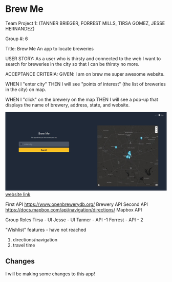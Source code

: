 # Brew Me


Team Project 1: (TANNER BRIEGER, FORREST MILLS, TIRSA GOMEZ, JESSE HERNANDEZ)

Group #: 6

Title: Brew Me
An app to locate breweries

USER STORY:
As a user who is thirsty and connected to the web
I want to search for breweries in the city
so that I can be thirsty no more.

ACCEPTANCE CRITERIA:
GIVEN: I am on brew me super awesome website.

WHEN I "enter city"
THEN I will see "points of interest" (the list of breweries in the city) on map.

WHEN I "click" on the brewery on the map
THEN I will see a pop-up that displays the name of brewery, address, state, and website.

![website page](./assets/images/website.JPG)
[website link](https://jesseovr.github.io/brew-me/)

First API
https://www.openbrewerydb.org/
Brewery API
Second API
https://docs.mapbox.com/api/navigation/directions/
Mapbox API

Group Roles
Tirsa - UI
Jesse - UI
Tanner - API -1
Forrest - API - 2

"Wishlist" features - have not reached

1.  directions/navigation
2.  travel time


## Changes
I will be making some changes to this app! 